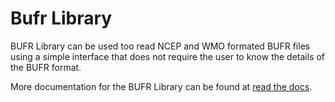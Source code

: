 # Bufr Library

BUFR Library can be used too read NCEP and WMO formated BUFR files using a simple interface that
does not require the user to know the details of the BUFR format.

More documentation for the BUFR Library can be found at [read the docs](https://jointcenterforsatellitedataassimilation-jedi-docs.readthedocs-hosted.com/en/latest/developers/api/bufr.html).

